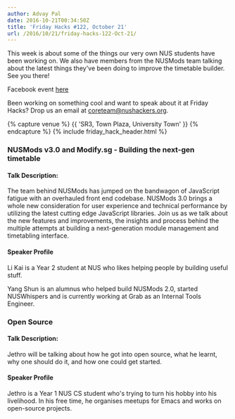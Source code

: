 ```yaml
---
author: Advay Pal
date: 2016-10-21T00:34:50Z
title: 'Friday Hacks #122, October 21'
url: /2016/10/21/friday-hacks-122-Oct-21/
---
```


This week is about some of the things our very own NUS students have been working on. We also have members from the NUSMods team talking about the latest things they've been doing to improve the timetable builder. See you there!

Facebook event [here](https://www.facebook.com/events/1101191043328375/)

Been working on something cool and want to speak about it at Friday Hacks? Drop us an email at [coreteam@nushackers.org](mailto:coreteam@nushackers.org).

{% capture venue %}
    {{ 'SR3, Town Plaza, University Town' }}
{% endcapture %}
{% include friday_hack_header.html %}


### NUSMods v3.0 and Modify.sg - Building the next-gen timetable

#### Talk Description:

The team behind NUSMods has jumped on the bandwagon of JavaScript fatigue with an overhauled front end codebase. NUSMods 3.0 brings a whole new consideration for user experience and technical performance by utilizing the latest cutting edge JavaScript libraries. Join us as we talk about the new features and improvements, the insights and process behind the multiple attempts at building a next-generation module management and timetabling interface.

#### Speaker Profile

Li Kai is a Year 2 student at NUS who likes helping people by building useful stuff.

Yang Shun is an alumnus who helped build NUSMods 2.0, started NUSWhispers and is currently working at Grab as an Internal Tools Engineer.


### Open Source

#### Talk Description:

Jethro will be talking about how he got into open source, what he learnt, why one should do it, and how one could get started. 

#### Speaker Profile

Jethro is a Year 1 NUS CS student who's trying to turn his hobby into his livelihood. In his free time, he organises meetups for Emacs and works on open-source projects.

